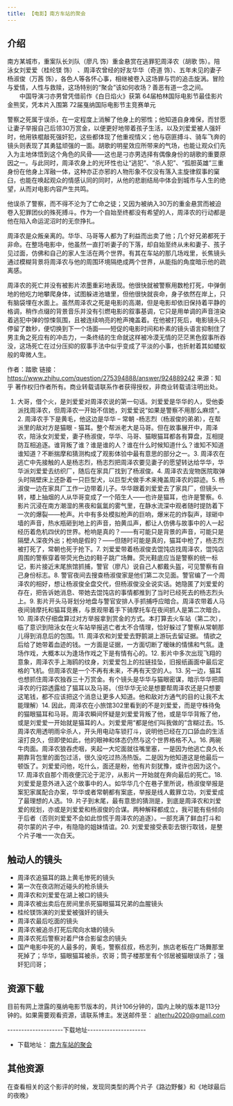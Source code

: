 ```yaml
---
title: 【电影】南方车站的聚会
---
```






## 介绍
南方某城市，重案队长刘队（廖凡 饰）重金悬赏在逃罪犯周泽农（胡歌 饰）。陪泳女刘爱爱（桂纶镁 饰） 、周泽农曾经的好友华华（奇道 饰）、五年未见的妻子杨淑俊（万茜 饰），各色人等各怀心事，相继被卷入这场罪与罚的追击旋涡。冒险与爱情，人性与救赎，这场特别的“聚会”该如何收场？善恶有道一念之间。
　　中国导演刁亦男曾凭借前作《白日焰火》获第 64届柏林国际电影节最佳影片金熊奖，凭本片入围第 72届戛纳国际电影节主竞赛单元


警察之死属于误杀，在一定程度上消解了他身上的邪性；他知道自身难保，而甘愿让妻子举报自己后领30万赏金，以便更好地带着孩子生活，以及刘爱爱被人强奸时，他用铁棍敲死强奸犯，这些都体现了他重视情义；他与窃匪搏斗、骑车飞奔的镜头则表现了其勇猛顽强的一面。胡歌的明星效应所带来的气场，也能让观众们先入为主地体悟到这个角色的风骨——这也是刁亦男选择有偶像身份的胡歌的重要原因之一。与此同时，周泽农身上的光环性也让“逃犯”、“杀人犯”、“孤胆英雄”三重身份在他身上浑融一体，这种亦正亦邪的人物形象不仅没有落入主旋律叙事的窠臼，也能在唤起观众的情感认同的同时，从他的悲剧结局中体会到城市与人生的绝望，从而对电影内容产生共鸣。


他误杀了警察，而不得不沦为了亡命之徒；又因为被纳入30万的重金悬赏而被迫卷入犯罪团伙的殊死搏斗。作为一个自始至终都没有希望的人，周泽农的行动都是他在陷入命运泥沼时的无奈挣扎。


周泽农是众叛亲离的。华华、马哥等人都为了利益而出卖了他；几个好兄弟都死于非命。在整场电影中，他虽然一直打听妻子的下落，却自始至终从未和妻子、孩子见过面，仿佛和自己的家人生活在两个世界。有其在车站的那几场戏里，长焦镜头通过模糊背景将周泽农与他的周围环境隔绝成两个世界，从能指的角度暗示他的疏离感。


周泽农的死亡并没有被影片浓墨重彩地表现。他很快就被警察用数枪打死，中弹倒地的他吃力地攀爬身体，试图躲进池塘里，但他很快就丧命，身子依然在岸上，只有脑袋埋在水面上。虽然周泽农之死是电影的高潮，但是电影却依旧保持着平静的格调，稍作点缀的背景音乐并没有引燃电影的叙事基调，它只是用单调的声音渲染着逃犯中弹的惊悚氛围，且被连续响亮的枪声掩盖着。在他被打死后，电影镜头只停留了数秒，便切换到下一个场面——短促的电影时间和朴素的镜头语言抑制住了男主角之死应有的冲击力，一条终结的生命就这样被冷漠无情的茫茫黑色叙事所吞没，这场死亡在过分压抑的叙事手法中似乎变成了平淡的小事，也折射着其如蝼蚁般的卑微人生。

作者：踏歌
链接：https://www.zhihu.com/question/275394888/answer/924889242
来源：知乎
著作权归作者所有。商业转载请联系作者获得授权，非商业转载请注明出处。

1. 大哥，借个火，是刘爱爱对周泽农说的第一句话。刘爱爱是华华的人，受他委派找周泽农，但周泽农一开始不信她，刘爱爱说“如果是警察不用那么麻烦”。2. 周泽农手下是黄毛，他这边是华华 – 常朝 -杨志烈（杨淑俊的弟弟），在帮派里的敌对方是猫眼 - 猫耳。整个帮派老大是马哥。但在故事展开中，周泽农，陪泳女刘爱爱，妻子杨淑俊，华华、马哥、猫眼猫耳都各有算盘，互相提防互相追逐。谁背叛了谁？谁是谁的人？谁在什么时候知道什么？谁知不知道谁知道？不断揣摩和猜测构成了观影体验中最有意思的部分之一。3. 周泽农在逃亡中先接触的人是杨志烈，杨志烈把周泽农要见妻子的愿望转达给华华，华华派刘爱爱去纺织厂，随后在家具厂找到了杨淑俊。4. 周泽农去宠物医院取弹头时隔壁床上还卧着一只巨型犬，以巨型犬做手术来掩盖周泽农的踪迹。5. 杨淑俊一边在家具厂工作一边带着儿子。华华跟着刘爱爱去了家具厂，但镜头一转，楼上抽烟的人从华哥变成了一个陌生人——也许是猫耳，也许是警察。6. 影片沉浸在南方潮湿的黑夜和氤氲的雾气里，在静水流深中观者随时提防着下一次的爆裂——枪声。片中有多处模拟枪声的巨响，爆米花的炸裂声，球砸中墙的声音，热水瓶砸到地上的声音，拍黄瓜声，都让人仿佛与故事中的人一起经历着危机四伏的世界。枪响是真的？——有可能只是背景的声音，可能只是隔壁人深夜外出；枪响是假的？——但随时可能是真的，猫耳中枪了，杨志烈被打死了，常朝也死于抢下。7. 刘爱爱带着杨淑俊去馄饨店找周泽农，馄饨店周围的警察穿着带荧光色边的鞋子跳广场舞。荧光鞋底应当是警察的统一标记，影片接近末尾旅馆抓捕，警官（廖凡）说自己人都戴头盔，可见警察有自己身份标志。8. 警官夜间去搜查杨淑俊家是他们第二次见面。警官编了一个周泽农的相好，想让杨淑俊全盘交代，但杨淑俊没全说实话。她隐匿了刘爱爱的存在，把告诉她消息、带她去馄饨店的事情都推到了当时已经死去的杨志烈头上。9. 影片开头马哥划分地盘与警官安排人手抓捕呼应暗合。周泽农带着人马夜间骑摩托和猫耳竞赛，与景观带着手下骑摩托车在夜间抓人是第二次暗合。10. 周泽农仔细盘算过对方举报拿到赏金的方式。本打算去火车站（第二次），临了意识到陪泳女在火车站举报逃亡者太不合情理，恰好躲过了警察从常朝那儿得到消息后的包围。11. 周泽农和刘爱爱去野鹅湖上游玩去留证据。 情欲之后给了她带着血迹的钱。一方面是证据，一方面切断了暧昧的情愫和气氛。逢场作戏，大概本以为逢场作戏之下是有情有心的。12. 影片中多次出现飞翔的意象，周泽农手上海鸥的纹身，刘爱爱包上的拉链挂坠，旧报纸画面中最后定格的飞机。但周泽农是一个不再有未来，不再有天空的人。13. 另一边，猫耳也想抓住周泽农独吞三十万赏金。有个镜头是华华与猫眼密谋，暗示华华把周泽农的行踪透露给了猫耳以及马哥。（但华华无论是想要帮周泽农还是只想要这笔钱，都不应该把这个消息让更多人知道。他和敌对方通气的目的让我不太能理解）14. 因此，周泽农在小旅馆302里看到的不是刘爱爱，而是守株待兔的猫眼猫耳和马哥。周泽农瞬间怀疑是刘爱爱背叛了他，或是华华背叛了他，或是刘爱爱一开始就是猫耳的人。刘爱爱用“都是他们叫我做的”含糊过去。15. 周泽农用透明雨伞杀人，开头用电动车锁打斗，说明他已经在刀口舔血的生活滚打良久，但即使如此，他的眼神和体态仍然与这个世界格格不入。16. 两碗牛肉面。周泽农狼吞虎咽，夹起一大坨面就往嘴里塞，一是因为他逃亡良久长期靠背包里的面包过活，很久没吃过热汤热饭。二是因为他知道这是他最后一顿饭了。刘爱爱问他，吃什么，面还是粉，他有片刻犹豫，或许也因为这个。17. 周泽农自那个雨夜便沉沦于泥泞，从影片一开始就在奔向最后的死亡。18. 刘爱爱是意外进入这个故事中的人。如华华几个在巷子里所说，杨淑俊举报是案犯家属配合办案，华华或者常朝都有案底，举报是线人戴罪立功，刘爱爱成了最理想的人选。19. 片子到末尾，最有意思的猜测是，到底是周泽农和刘爱爱的规划，亦或是刘爱爱和杨淑俊的合谋。两种解释都成立，我可能有些倾向于后者（否则刘爱爱不会如此惊慌于周泽农的追逐）。一部充满了鲜血打斗和荷尔蒙的片子中，有隐隐的姐妹情谊。20. 刘爱爱接受表彰去银行取钱，是整个片子唯一一次白天。

## 触动人的镜头

- 周泽农追猫耳的路上黄毛惨死的镜头
- 第一次在夜店附近碰头的枪杀镜头
- 周泽农和刘爱爱在湖上被口的镜头
- 周泽农被出卖后在房间里杀死猫眼猫耳兄弟的血腥镜头
- 桂纶镁饰演的刘爱爱被强奸的镜头
- 周泽农最后吃面的镜头
- 周泽农被追杀打死后爬向水塘的镜头
- 周泽农死后警察对着尸体合影留念的镜头
- 国产电影中死的人最多的，黄毛，警察叔叔，杨志列，旅店老板在广场舞那里死掉了；华华，猫眼猫耳被杀，农哥；筒子楼那里有个邻居被猫眼误杀了；强奸犯闫哥；


## 资源下载
目前有网上泄露的戛纳电影节版本的，共计106分钟的，国内上映的版本是113分钟的。如果需要观看资源，请联系博主。发送邮件至： alterhu2020@gmail.com

--------------------下载地址---------------------
* 下载地址： [南方车站的聚会](https://res.seniortesting.club/movies/南方车站的聚会.mp4)

## 其他资源

在查看相关的这个影评的时候，发现同类型的两个片子《路边野餐》和《地球最后的夜晚》